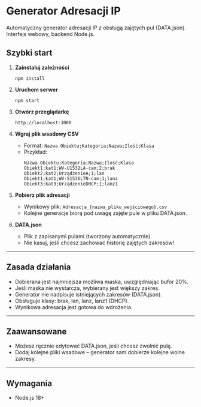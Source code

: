 # Generator Adresacji IP

Automatyczny generator adresacji IP z obsługą zajętych pul (DATA.json). Interfejs webowy, backend Node.js.

## Szybki start

1. **Zainstaluj zależności**
   ```
   npm install
   ```

2. **Uruchom serwer**
   ```
   npm start
   ```

3. **Otwórz przeglądarkę**
   ```
   http://localhost:3000
   ```

4. **Wgraj plik wsadowy CSV**
   - Format: `Nazwa Obiektu;Kategoria;Nazwa;Ilość;Klasa`
   - Przykład:
     ```
     Nazwa Obiektu;Kategoria;Nazwa;Ilość;Klasa
     Obiekt1;kat1;WV-U1532LA-cam;2;brak
     Obiekt2;kat2;UrządzenieA;1;lan
     Obiekt1;kat1;WV-S1536LTN-cam;1;lanz
     Obiekt3;kat3;UrządzenieDHCP;1;lanz1
     ```

5. **Pobierz plik adresacji**
   - Wynikowy plik: `Adresacja_{nazwa_pliku_wejściowego}.csv`
   - Kolejne generacje biorą pod uwagę zajęte pule w pliku DATA.json.

6. **DATA.json**
   - Plik z zapisanymi pulami (tworzony automatycznie).
   - Nie kasuj, jeśli chcesz zachować historię zajętych zakresów!

---

## Zasada działania
- Dobierana jest najmniejsza możliwa maska, uwzględniając bufor 20%.
- Jeśli maska nie wystarcza, wybierany jest większy zakres.
- Generator nie nadpisuje istniejących zakresów (DATA.json).
- Obsługuje klasy: brak, lan, lanz, lanz1 (DHCP).
- Wynikowa adresacja jest gotowa do wdrożenia.

---

## Zaawansowane
- Możesz ręcznie edytować DATA.json, jeśli chcesz zwolnić pulę.
- Dodaj kolejne pliki wsadowe – generator sam dobierze kolejne wolne zakresy.

---

## Wymagania
- Node.js 18+
